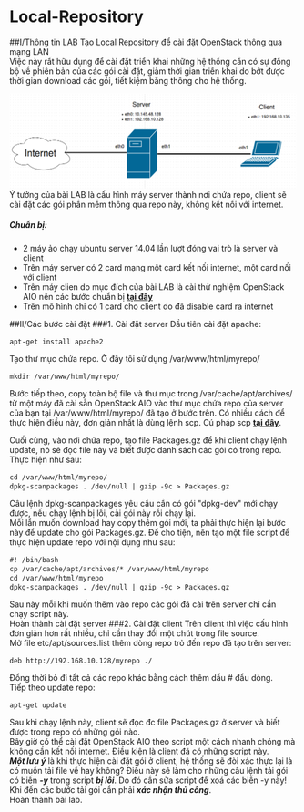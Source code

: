 Local-Repository
================
##I/Thông tin LAB
Tạo Local Repository để cài đặt OpenStack thông qua mạng LAN <br>
Việc này rất hữu dụng để cài đặt triển khai những hệ thống cần có sự đồng bộ về phiên bản của các gói cài đặt, 
giảm thời gian triển khai do bớt được thời gian download các gói, tiết kiệm băng thông cho hệ thống. <br>

![Mô hình LAB](https://github.com/trananhkma/image/blob/master/Screenshot%20from%202014-11-20%2015:38:37.png)
Ý tưởng của bài LAB là cấu hình máy server thành nơi chứa repo, client sẽ cài đặt các gói phần mềm thông qua repo này, không kết nối với internet.
##### Chuẩn bị:
- 2 máy ảo chạy ubuntu server 14.04 lần lượt đóng vai trò là server và client
- Trên máy server có 2 card mạng một card kết nối internet, một card nối với client
- Trên máy clien do mục đích của bài LAB là cài thử nghiệm OpenStack AIO nên các bước chuẩn bị [**tại đây**](https://github.com/vietstacker/icehouse-aio-ubuntu14.04/blob/master/hd-caidat-openstack-icehouse-aio.md)
- Trên mô hình chỉ có 1 card cho client do đã disable card ra internet

##II/Các bước cài đặt
###1. Cài đặt server
Đầu tiên cài đặt apache:

    apt-get install apache2

Tạo thư mục chứa repo. Ở đây tôi sử dụng /var/www/html/myrepo/

    mkdir /var/www/html/myrepo/

Bước tiếp theo, copy toàn bộ file và thư mục trong /var/cache/apt/archives/ từ một máy đã cài sẵn OpenStack AIO vào thư mục chứa repo của server của bạn tại /var/www/html/myrepo/ đã tạo ở bước trên.
Có nhiều cách để thực hiện điều này, đơn giản nhất là dùng lệnh scp. Cú pháp scp [**tại đây**](https://github.com/trananhkma/trananhkma/blob/master/SCP%20command.md). <br>

Cuối cùng, vào nơi chứa repo, tạo file Packages.gz để khi client chạy lệnh update, nó sẽ đọc file này và biết được danh sách các gói có trong repo. Thực hiện như sau:

    cd /var/www/html/myrepo/
    dpkg-scanpackages . /dev/null | gzip -9c > Packages.gz

Câu lệnh dpkg-scanpackages yêu cầu cần có gói "dpkg-dev" mới chạy được, nếu chạy lệnh bị lỗi, cài gói này rồi chạy lại.<br>
Mỗi lần muốn download hay copy thêm gói mới, ta phải thực hiện lại bước này để update cho gói Packages.gz. Để cho tiện, nên tạo một file script để thực hiện update repo với nội dụng như sau:

    #! /bin/bash
    cp /var/cache/apt/archives/* /var/www/html/myrepo
    cd /var/www/html/myrepo
    dpkg-scanpackages . /dev/null | gzip -9c > Packages.gz

Sau này mỗi khi muốn thêm vào repo các gói đã cài trên server chỉ cần chạy script này. <br>
Hoàn thành cài đặt server
###2. Cài đặt client
Trên client thì việc cấu hình đơn giản hơn rất nhiều, chỉ cần thay đổi một chút trong file source. <br>
Mở file etc/apt/sources.list thêm dòng repo trỏ đến repo đã tạo trên server:

    deb http://192.168.10.128/myrepo ./

Đồng thời bỏ đi tất cả các repo khác bằng cách thêm dấu # đầu dòng. <br>
Tiếp theo update repo:

    apt-get update

Sau khi chạy lệnh này, client sẽ đọc đc file Packages.gz ở server và biết được trong repo có những gói nào. <br>
Bây giờ có thể cài đặt OpenStack AIO theo script một cách nhanh chóng mà không cần kết nối internet. Điều kiện là client đã có những script này.<br>
***Một lưu ý*** là khi thực hiện cài đặt gói ở client, hệ thống sẽ đòi xác thực lại là có muốn tải file về hay không? Điều này sẽ làm cho những câu lệnh tải gói có biến ***-y*** trong script ***bị lỗi***. Do đó cần sửa script để xoá các biến -y này! Khi đến các bước tải gói cần phải ***xác nhận thủ công***. <br>
Hoàn thành bài lab.




